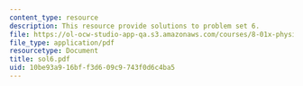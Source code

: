 ```yaml
---
content_type: resource
description: This resource provide solutions to problem set 6.
file: https://ol-ocw-studio-app-qa.s3.amazonaws.com/courses/8-01x-physics-i-classical-mechanics-with-an-experimental-focus-fall-2002/10be93a916bff3d609c9743f0d6c4ba5_sol6.pdf
file_type: application/pdf
resourcetype: Document
title: sol6.pdf
uid: 10be93a9-16bf-f3d6-09c9-743f0d6c4ba5
---
```


